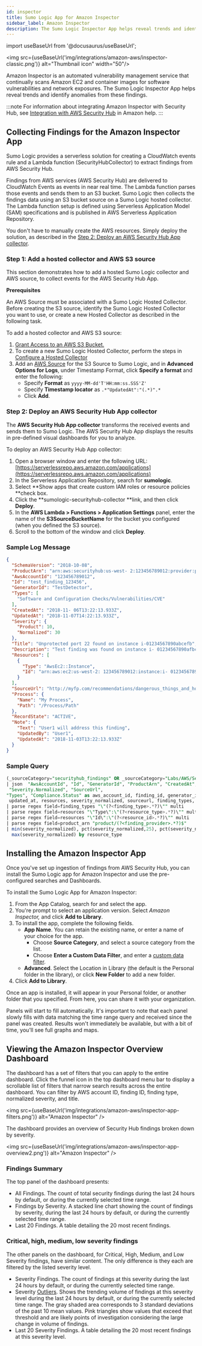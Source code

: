 ```yaml
---
id: inspector
title: Sumo Logic App for Amazon Inspector
sidebar_label: Amazon Inspector
description: The Sumo Logic Inspector App helps reveal trends and identify anomalies from these AWS Inspector findings.
---
```


import useBaseUrl from '@docusaurus/useBaseUrl';

<img src={useBaseUrl('img/integrations/amazon-aws/inspector-classic.png')} alt="Thumbnail icon" width="50"/>

Amazon Inspector is an automated vulnerability management service that continually scans Amazon EC2 and container images for software vulnerabilities and network exposures. The Sumo Logic Inspector App helps reveal trends and identify anomalies from these findings.

:::note
For information about integrating Amazon Inspector with Security Hub, see [Integration with AWS Security Hub](https://docs.aws.amazon.com/inspector/latest/user/securityhub-integration.html) in Amazon help.
:::

## Collecting Findings for the Amazon Inspector App

Sumo Logic provides a serverless solution for creating a CloudWatch events rule and a Lambda function (SecurityHubCollector) to extract findings from AWS Security Hub.

Findings from AWS services (AWS Security Hub) are delivered to CloudWatch Events as events in near real time. The Lambda function parses those events and sends them to an S3 bucket. Sumo Logic then collects the findings data using an S3 bucket source on a Sumo Logic hosted collector. The Lambda function setup is defined using Serverless Application Model (SAM) specifications and is published in AWS Serverless Application Repository.

You don't have to manually create the AWS resources. Simply deploy the solution, as described in the [Step 2: Deploy an AWS Security Hub App collector](#Step_2:_Deploy_an_AWS_Security_Hub_App_collector-6367).


### Step 1: Add a hosted collector and AWS S3 source

This section demonstrates how to add a hosted Sumo Logic collector and AWS source, to collect events for  the AWS Security Hub App.

**Prerequisites**

An AWS Source must be associated with a Sumo Logic Hosted Collector. Before creating the S3 source, identify the Sumo Logic Hosted Collector you want to use, or create a new Hosted Collector as described in the following task.

To add a hosted collector and AWS S3 source:

1. [Grant Access to an AWS S3 Bucket.](/docs/send-data/hosted-collectors/amazon-aws/grant-access-aws-product.md)
2. To create a new Sumo Logic Hosted Collector, perform the steps in [Configure a Hosted Collector](/docs/send-data/hosted-collectors/configure-hosted-collector)
3. Add an [AWS Source](/docs/send-data/hosted-collectors/amazon-aws/AWS-S3-Source#AWS_Sources) for the S3 Source to Sumo Logic, and in **Advanced Options for Logs**, under Timestamp Format, click **Specify a format** and enter the following:
    * Specify **Format** as `yyyy-MM-dd'T'HH:mm:ss.SSS'Z'`
    * Specify **Timestamp locator** as `.*"UpdatedAt":"(.*)".*`
    * Click **Add**.


### Step 2: Deploy an AWS Security Hub App collector

The **AWS Security Hub App collector** transforms the received events and sends them to Sumo Logic. The AWS Security Hub App displays the results in pre-defined visual dashboards for you to analyze.

To deploy an AWS Security Hub App collector:
1. Open a browser window and enter the following URL: [https://serverlessrepo.aws.amazon.com/applications](https://serverlessrepo.aws.amazon.com/applications)
2. In the Serverless Application Repository, search for **sumologic**.
3. Select **Show apps that create custom IAM roles or resource policies **check box.
4. Click the **sumologic-securityhub-collector **link, and then click **Deploy**.
5. In the **AWS Lambda > Functions > Application Settings** panel, enter the name of the **S3SourceBucketName** for the bucket you configured (when you defined the S3 source).
6. Scroll to the bottom of the window and click **Deploy**.


### Sample Log Message

```json title="AWS Security Hub log"
{
  "SchemaVersion": "2018-10-08",
  "ProductArn": "arn:aws:securityhub:us-west- 2:123456789012:provider:private/default",
  "AwsAccountId": "123456789012",
  "Id": "test_finding_123456",
  "GeneratorId": "TestDetector",
  "Types": [
    "Software and Configuration Checks/Vulnerabilities/CVE"
  ],
  "CreatedAt": "2018-11- 06T13:22:13.933Z",
  "UpdatedAt": "2018-11-07T14:22:13.933Z",
  "Severity": {
    "Product": 10,
    "Normalized": 30
  },
  "Title": "Unprotected port 22 found on instance i-01234567890abcefb",
  "Description": "Test finding was found on instance i- 01234567890afbcefa",
  "Resources": [
    {
      "Type": "AwsEc2::Instance",
      "Id": "arn:aws:ec2:us-west-2: 123456789012:instance:i- 01234567890abcefa"
    }
  ],
  "SourceUrl": "http://myfp.com/recommendations/dangerous_things_and_how_to_fix_them",
  "Process": {
    "Name": "My Process",
    "Path": "/Process/Path"
  },
  "RecordState": "ACTIVE",
  "Note": {
    "Text": "User1 will address this finding",
    "UpdatedBy": "User1",
    "UpdatedAt": "2018-11-03T13:22:13.933Z"
  }
}
```


### Sample Query

```sql title="Findings by resource type and severity query"
(_sourceCategory="securityhub_findings" OR _sourceCategory="Labs/AWS/SecurityHub")
| json  "AwsAccountId", "Id", "GeneratorId", "ProductArn", "CreatedAt", "UpdatedAt", "Resources",
 "Severity.Normalized", "SourceUrl",
"Types", "Compliance.Status" as aws_account_id, finding_id, generator_id, product_arn, created_at,
 updated_at, resources, severity_normalized, sourceurl, finding_types, compliance_status nodrop
| parse regex field=finding_types "\"(?<finding_type>.*?)\"" multi
| parse regex field=resources "\"Type\":\"(?<resource_type>.*?)\"" multi
| parse regex field=resources "\"Id\":\"(?<resource_id>.*?)\"" multi
| parse regex field=product_arn "product/(?<finding_provider>.*?)$"
| min(severity_normalized), pct(severity_normalized,25), pct(severity_normalized,50), pct(severity_normalized,75),
  max(severity_normalized) by resource_type
```



## Installing the Amazon Inspector App

Once you've set up ingestion of findings from AWS Security Hub, you can install the Sumo Logic app for Amazon Inspector and use the pre-configured searches and Dashboards.

To install the Sumo Logic App for Amazon Inspector:
1. From the App Catalog, search for and select the app.
2. You're prompt to select an application version. Select _Amazon Inspector,_ and click **Add to Library**.
3. To install the app, complete the following fields.
    * **App Name**. You can retain the existing name, or enter a name of your choice for the app. 
        * Choose **Source Category**, and select a source category from the list. 
        * Choose **Enter a Custom Data Filter**, and enter a [custom data filter](/docs/get-started/sumo-logic-apps#custom-data-filters). 
    * **Advanced**. Select the Location in Library (the default is the Personal folder in the library), or click **New Folder** to add a new folder.
4. Click **Add to Library**.

Once an app is installed, it will appear in your Personal folder, or another folder that you specified. From here, you can share it with your organization.

Panels will start to fill automatically. It's important to note that each panel slowly fills with data matching the time range query and received since the panel was created. Results won't immediately be available, but with a bit of time, you'll see full graphs and maps.


## Viewing the Amazon Inspector Overview Dashboard

The dashboard has a set of filters that you can apply to the entire dashboard. Click the funnel icon in the top dashboard menu bar to display a scrollable list of filters that narrow search results across the entire dashboard. You can filter by AWS account ID, finding ID, finding type, normalized severity, and title.

<img src={useBaseUrl('img/integrations/amazon-aws/inspector-app-filters.png')} alt="Amazon Inspector" />

The dashboard provides an overview of Security Hub findings broken down by severity.

<img src={useBaseUrl('img/integrations/amazon-aws/inspector-app-overview2.png')} alt="Amazon Inspector" />

### Findings Summary

The top panel of the dashboard presents:
* All Findings. The count of total security findings during the last 24 hours by default, or during the currently selected time range.  
* Findings by Severity. A stacked line chart showing the count of findings by severity, during the last 24 hours by default, or during the currently selected time range.
* Last 20 Findings. A table detailing the 20 most recent findings.

### Critical, high, medium, low severity findings

The other panels on the dashboard, for Critical, High, Medium, and Low Severity findings, have similar content. The only difference is they each are filtered by the listed severity level.

* Severity Findings. The count of findings at this severity during the last 24 hours by default, or during the currently selected time range.  
* Severity [Outliers](/docs/search/Search-Query-Language/Search-Operators/outlier). Shows the trending volume of findings at this severity level during the last 24 hours by default, or during the currently selected time range. The gray shaded area corresponds to 3 standard deviations of the past 10 mean values. Pink triangles show values that exceed that threshold and are likely points of investigation considering the large change in volume of findings.
* Last 20 Severity Findings. A table detailing the 20 most recent findings at this severity level.
